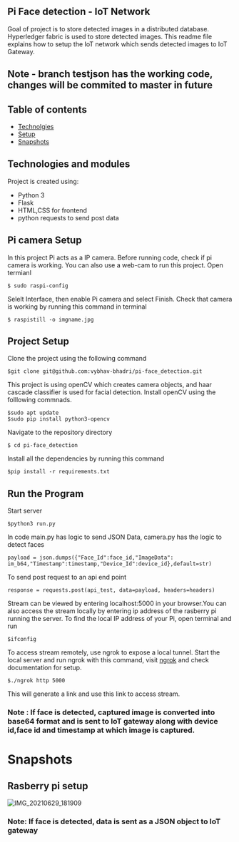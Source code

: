 ## Pi Face detection - IoT Network
Goal of project is to store detected images in a distributed database. Hyperledger fabric is used to store detected images. This readme file explains how to setup the IoT network which sends detected images to IoT Gateway.

## Note - branch testjson has the working code, changes will be commited to master in future

## Table of contents
* [Technolgies](#technologies)
* [Setup](#setup)
* [Snapshots](#snapshots)

## Technologies and modules
Project is created using:
* Python 3
* Flask
* HTML,CSS for frontend
* python requests to send post data

## Pi camera Setup
In this project Pi acts as a IP camera. Before running code, check if pi camera is working. You can also use a web-cam to run this project.
Open termianl
```
$ sudo raspi-config
```
Selelt Interface, then enable Pi camera and select Finish.
Check that camera is working by running this command in terminal
```
$ raspistill -o imgname.jpg

```
## Project Setup
Clone the project using the following command
```
$git clone git@github.com:vybhav-bhadri/pi-face_detection.git
```
This project is using openCV which creates camera objects, and haar cascade classifier is used for facial detection. Install openCV using the folllowing commnads.
```
$sudo apt update
$sudo pip install python3-opencv
```
Navigate to the repository directory
```
$ cd pi-face_detection
```
Install all the dependencies by running this command
```
$pip install -r requirements.txt
```
## Run the Program
Start server
```
$python3 run.py
```
In code main.py has logic to send JSON Data, camera.py has the logic to detect faces

```
payload = json.dumps({"Face_Id":face_id,"ImageData": im_b64,"Timestamp":timestamp,"Device_Id":device_id},default=str)
```
To send post request to an api end point
```
response = requests.post(api_test, data=payload, headers=headers)
```
Stream can be viewed by entering localhost:5000 in your browser.You can also access the stream locally by entering ip address of the rasberry pi running the server.
To find the local IP address of your Pi, open terminal and run
```
$ifconfig
```
To access stream remotely, use ngrok to expose a local tunnel. Start the local server and run ngrok with this command,
visit [ngrok](https://ngrok.com/) and check documentation for setup.
```
$./ngrok http 5000
```
This will generate a link and use this link to access stream.

### Note : If face is detected, captured image is converted into base64 format and is sent to IoT gateway along with device id,face id and timestamp at which image is captured.

# Snapshots

## Rasberry pi setup
![IMG_20210629_181909](https://user-images.githubusercontent.com/54641149/124130854-d64c2580-da9c-11eb-8f89-3cd8644014a9.jpg)

### Note: If face is detected, data is sent as a JSON object to IoT gateway
